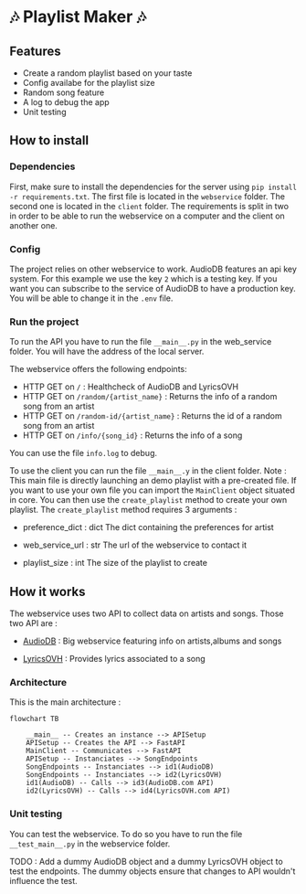 # :notes: Playlist Maker :notes:

## Features

- Create a random playlist based on your taste
- Config availabe for the playlist size
- Random song feature
- A log to debug the app
- Unit testing

## How to install
### Dependencies
First, make sure to install the dependencies for the server using `pip install -r requirements.txt`. The first file is located in the `webservice` folder. The second one is located in the `client` folder. The requirements is split in two in order to be able to run the webservice on a computer and the client on another one.

### Config

The project relies on other webservice to work. AudioDB features an api key system. For this example we use the key `2` which is a testing key. If you want you can subscribe to the service of AudioDB to have a production key. You will be able to change it in the `.env` file.

### Run the project

To run the API you have to run the file `__main__.py` in the web_service folder. You will have the address of the local server.

The webservice offers the following endpoints:

- HTTP GET on `/` : Healthcheck of AudioDB and LyricsOVH
- HTTP GET on `/random/{artist_name}` : Returns the info of a random song from an artist
- HTTP GET on `/random-id/{artist_name}` : Returns the id of a random song from an artist
- HTTP GET on `/info/{song_id}` : Returns the info of a song

You can use the file `info.log` to debug.

To use the client you can run the file `__main__.y` in the client folder. Note : This main file is directly launching an demo playlist with a pre-created file. If you want to use your own file you can import the `MainClient` object situated in core. You can then use the `create_playlist` method to create your own playlist. The `create_playlist` method requires 3 arguments :

- preference_dict : dict
            The dict containing the preferences for artist

- web_service_url : str
            The url of the webservice to contact it

- playlist_size : int
            The size of the playlist to create
## How it works

The webservice uses two API to collect data on artists and songs. Those two API are :

- [AudioDB](https://www.theaudiodb.com/) : Big webservice featuring info on artists,albums and songs

- [LyricsOVH](https://lyrics.ovh/) : Provides lyrics associated to a song
  
### Architecture

This is the main architecture :
```mermaid
flowchart TB

    __main__ -- Creates an instance --> APISetup
    APISetup -- Creates the API --> FastAPI
    MainClient -- Communicates --> FastAPI
    APISetup -- Instanciates --> SongEndpoints
    SongEndpoints -- Instanciates --> id1(AudioDB)
    SongEndpoints -- Instanciates --> id2(LyricsOVH)
    id1(AudioDB) -- Calls --> id3(AudioDB.com API)
    id2(LyricsOVH) -- Calls --> id4(LyricsOVH.com API)
```

### Unit testing

You can test the webservice. To do so you have to run the file `__test_main__.py` in the webservice folder.

TODO : Add a dummy AudioDB object and a dummy LyricsOVH object to test the endpoints. The dummy objects ensure that changes to API wouldn't influence the test.


